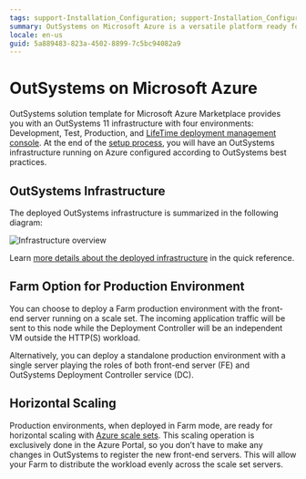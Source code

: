 ```yaml
---
tags: support-Installation_Configuration; support-Installation_Configuration-overview; support-installation;
summary: OutSystems on Microsoft Azure is a versatile platform ready for scaling.
locale: en-us
guid: 5a889483-823a-4502-8899-7c5bc94082a9
---
```


# OutSystems on Microsoft Azure

OutSystems solution template for Microsoft Azure Marketplace provides you with an OutSystems 11 infrastructure with four environments: Development, Test, Production, and [LifeTime deployment management console](../../managing-the-applications-lifecycle/intro.md). At the end of the [setup process](set-up-platform.md "Set Up OutSystems on Microsoft Azure"), you will have an OutSystems infrastructure running on Azure configured according to OutSystems best practices.

## OutSystems Infrastructure

The deployed OutSystems infrastructure is summarized in the following diagram:

![Infrastructure overview](images/outsystems-infrastructure.png?width=700)

Learn [more details about the deployed infrastructure](quick-reference.md "Quick Reference for OutSystems on Microsoft Azure") in the quick reference.

## Farm Option for Production Environment

You can choose to deploy a Farm production environment with the front-end server running on a scale set. The incoming application traffic will be sent to this node while the Deployment Controller will be an independent VM outside the HTTP(S) workload.

Alternatively, you can deploy a standalone production environment with a single server playing the roles of both front-end server (FE) and OutSystems Deployment Controller service (DC).

## Horizontal Scaling

Production environments, when deployed in Farm mode, are ready for horizontal scaling with [Azure scale sets](https://docs.microsoft.com/en-us/azure/virtual-machine-scale-sets/overview "About the virtual machine scale sets"). This scaling operation is exclusively done in the Azure Portal, so you don’t have to make any changes in OutSystems to register the new front-end servers. This will allow your Farm to distribute the workload evenly across the scale set servers.
